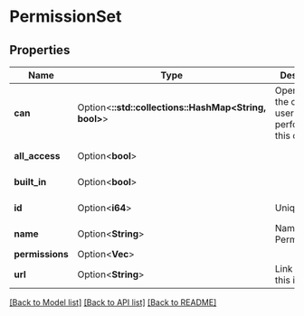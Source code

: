 # PermissionSet

## Properties

Name | Type | Description | Notes
------------ | ------------- | ------------- | -------------
**can** | Option<**::std::collections::HashMap<String, bool>**> | Operations the current user is able to perform on this object | [optional][readonly]
**all_access** | Option<**bool**> |  | [optional][readonly]
**built_in** | Option<**bool**> |  | [optional][readonly]
**id** | Option<**i64**> | Unique Id | [optional][readonly]
**name** | Option<**String**> | Name of PermissionSet | [optional]
**permissions** | Option<**Vec<String>**> |  | [optional]
**url** | Option<**String**> | Link to get this item | [optional][readonly]

[[Back to Model list]](../README.md#documentation-for-models) [[Back to API list]](../README.md#documentation-for-api-endpoints) [[Back to README]](../README.md)


